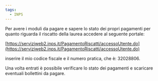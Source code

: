 ```yaml
---
tags:
  - INPS
---
```



Per avere i moduli da pagare e sapere lo stato dei propri pagamenti per quanto riguarda il riscatto della laurea accedere al seguente portale:

[https://serviziweb2.inps.it/PagamentoRiscatti/accessoUtente.do](https://serviziweb2.inps.it/PagamentoRiscatti/accessoUtente.do)

inserire il mio codice fiscale e il numero pratica, che è: 32028806.

Una volta entrati è possibile verificare lo stato dei pagamenti e scaricare eventuali bollettini da pagare.